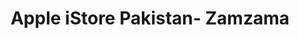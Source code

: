 ---
title: "Apple iStore Pakistan- Zamzama"
url: /karachi/apple-istore-pakistan-zamzama/
shop: Elektronik
---